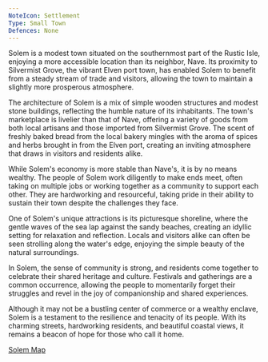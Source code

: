 ```yaml
---
NoteIcon: Settlement
Type: Small Town
Defences: None
---
```

Solem is a modest town situated on the southernmost part of the Rustic Isle, enjoying a more accessible location than its neighbor, Nave. Its proximity to Silvermist Grove, the vibrant Elven port town, has enabled Solem to benefit from a steady stream of trade and visitors, allowing the town to maintain a slightly more prosperous atmosphere.

The architecture of Solem is a mix of simple wooden structures and modest stone buildings, reflecting the humble nature of its inhabitants. The town's marketplace is livelier than that of Nave, offering a variety of goods from both local artisans and those imported from Silvermist Grove. The scent of freshly baked bread from the local bakery mingles with the aroma of spices and herbs brought in from the Elven port, creating an inviting atmosphere that draws in visitors and residents alike.

While Solem's economy is more stable than Nave's, it is by no means wealthy. The people of Solem work diligently to make ends meet, often taking on multiple jobs or working together as a community to support each other. They are hardworking and resourceful, taking pride in their ability to sustain their town despite the challenges they face.

One of Solem's unique attractions is its picturesque shoreline, where the gentle waves of the sea lap against the sandy beaches, creating an idyllic setting for relaxation and reflection. Locals and visitors alike can often be seen strolling along the water's edge, enjoying the simple beauty of the natural surroundings.

In Solem, the sense of community is strong, and residents come together to celebrate their shared heritage and culture. Festivals and gatherings are a common occurrence, allowing the people to momentarily forget their struggles and revel in the joy of companionship and shared experiences.

Although it may not be a bustling center of commerce or a wealthy enclave, Solem is a testament to the resilience and tenacity of its people. With its charming streets, hardworking residents, and beautiful coastal views, it remains a beacon of hope for those who call it home.

[Solem Map](https://www.legendkeeper.com/app/clgeu1oyz3s8l08985sqf2z46/cli5lzype000e033ciwjs8olr/)

